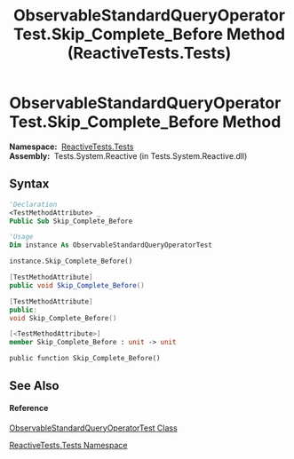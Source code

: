 ﻿---
title: ObservableStandardQueryOperatorTest.Skip_Complete_Before Method  (ReactiveTests.Tests)
TOCTitle: Skip_Complete_Before Method
ms:assetid: M:ReactiveTests.Tests.ObservableStandardQueryOperatorTest.Skip_Complete_Before
ms:mtpsurl: https://msdn.microsoft.com/en-us/library/reactivetests.tests.observablestandardqueryoperatortest.skip_complete_before(v=VS.103)
ms:contentKeyID: 36618958
ms.date: 06/28/2011
mtps_version: v=VS.103
f1_keywords:
- ReactiveTests.Tests.ObservableStandardQueryOperatorTest.Skip_Complete_Before
dev_langs:
- CSharp
- JScript
- VB
- FSharp
- c++
---

# ObservableStandardQueryOperatorTest.Skip\_Complete\_Before Method

**Namespace:**  [ReactiveTests.Tests](hh289046\(v=vs.103\).md)  
**Assembly:**  Tests.System.Reactive (in Tests.System.Reactive.dll)

## Syntax

``` vb
'Declaration
<TestMethodAttribute> _
Public Sub Skip_Complete_Before
```

``` vb
'Usage
Dim instance As ObservableStandardQueryOperatorTest

instance.Skip_Complete_Before()
```

``` csharp
[TestMethodAttribute]
public void Skip_Complete_Before()
```

``` c++
[TestMethodAttribute]
public:
void Skip_Complete_Before()
```

``` fsharp
[<TestMethodAttribute>]
member Skip_Complete_Before : unit -> unit 
```

``` jscript
public function Skip_Complete_Before()
```

## See Also

#### Reference

[ObservableStandardQueryOperatorTest Class](hh288944\(v=vs.103\).md)

[ReactiveTests.Tests Namespace](hh289046\(v=vs.103\).md)

